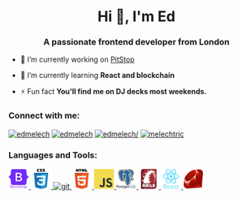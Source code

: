 <h1 align="center">Hi 👋, I'm Ed</h1>
<h3 align="center">A passionate frontend developer from London</h3>

- 🔭 I’m currently working on [PitStop](www.pitstop.live)

- 🌱 I’m currently learning **React and blockchain**

- ⚡ Fun fact **You'll find me on DJ decks most weekends.**

<h3 align="left">Connect with me:</h3>
<p align="left">
<a href="https://codepen.io/edmelech" target="blank"><img align="center" src="https://cdn.jsdelivr.net/npm/simple-icons@3.0.1/icons/codepen.svg" alt="edmelech" height="30" width="40" /></a>
<a href="https://dev.to/edmelech" target="blank"><img align="center" src="https://cdn.jsdelivr.net/npm/simple-icons@3.0.1/icons/dev-dot-to.svg" alt="edmelech" height="30" width="40" /></a>
<a href="https://linkedin.com/in/edmelech/" target="blank"><img align="center" src="https://cdn.jsdelivr.net/npm/simple-icons@3.0.1/icons/linkedin.svg" alt="edmelech/" height="30" width="40" /></a>
<a href="https://stackoverflow.com/users/melechtric" target="blank"><img align="center" src="https://cdn.jsdelivr.net/npm/simple-icons@3.0.1/icons/stackoverflow.svg" alt="melechtric" height="30" width="40" /></a>
</p>

<h3 align="left">Languages and Tools:</h3>
<p align="left"> <a href="https://getbootstrap.com" target="_blank"> <img src="https://raw.githubusercontent.com/devicons/devicon/master/icons/bootstrap/bootstrap-plain-wordmark.svg" alt="bootstrap" width="40" height="40"/> </a> <a href="https://www.w3schools.com/css/" target="_blank"> <img src="https://raw.githubusercontent.com/devicons/devicon/master/icons/css3/css3-original-wordmark.svg" alt="css3" width="40" height="40"/> </a> <a href="https://git-scm.com/" target="_blank"> <img src="https://www.vectorlogo.zone/logos/git-scm/git-scm-icon.svg" alt="git" width="40" height="40"/> </a> <a href="https://www.w3.org/html/" target="_blank"> <img src="https://raw.githubusercontent.com/devicons/devicon/master/icons/html5/html5-original-wordmark.svg" alt="html5" width="40" height="40"/> </a> <a href="https://developer.mozilla.org/en-US/docs/Web/JavaScript" target="_blank"> <img src="https://raw.githubusercontent.com/devicons/devicon/master/icons/javascript/javascript-original.svg" alt="javascript" width="40" height="40"/> </a> <a href="https://www.postgresql.org" target="_blank"> <img src="https://raw.githubusercontent.com/devicons/devicon/master/icons/postgresql/postgresql-original-wordmark.svg" alt="postgresql" width="40" height="40"/> </a> <a href="https://rubyonrails.org" target="_blank"> <img src="https://raw.githubusercontent.com/devicons/devicon/master/icons/rails/rails-original-wordmark.svg" alt="rails" width="40" height="40"/> </a> <a href="https://reactjs.org/" target="_blank"> <img src="https://raw.githubusercontent.com/devicons/devicon/master/icons/react/react-original-wordmark.svg" alt="react" width="40" height="40"/> </a> <a href="https://www.ruby-lang.org/en/" target="_blank"> <img src="https://raw.githubusercontent.com/devicons/devicon/master/icons/ruby/ruby-original.svg" alt="ruby" width="40" height="40"/> </a> </p>

